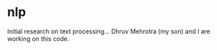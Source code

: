 # nlp
Initial research on text processing...
Dhruv Mehrotra (my son) and I are working on this code.


